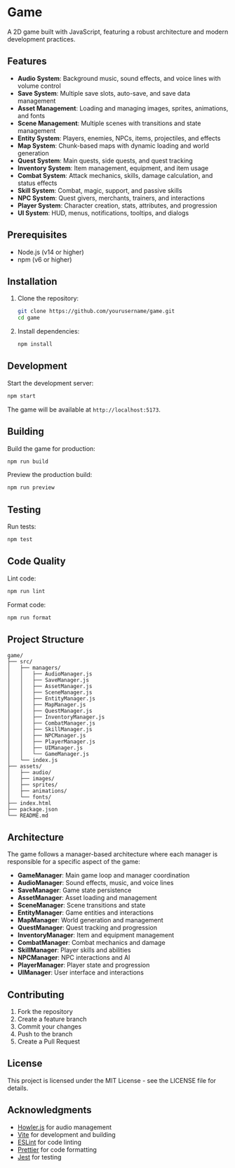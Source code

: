# Game

A 2D game built with JavaScript, featuring a robust architecture and modern development practices.

## Features

- **Audio System**: Background music, sound effects, and voice lines with volume control
- **Save System**: Multiple save slots, auto-save, and save data management
- **Asset Management**: Loading and managing images, sprites, animations, and fonts
- **Scene Management**: Multiple scenes with transitions and state management
- **Entity System**: Players, enemies, NPCs, items, projectiles, and effects
- **Map System**: Chunk-based maps with dynamic loading and world generation
- **Quest System**: Main quests, side quests, and quest tracking
- **Inventory System**: Item management, equipment, and item usage
- **Combat System**: Attack mechanics, skills, damage calculation, and status effects
- **Skill System**: Combat, magic, support, and passive skills
- **NPC System**: Quest givers, merchants, trainers, and interactions
- **Player System**: Character creation, stats, attributes, and progression
- **UI System**: HUD, menus, notifications, tooltips, and dialogs

## Prerequisites

- Node.js (v14 or higher)
- npm (v6 or higher)

## Installation

1. Clone the repository:
   ```bash
   git clone https://github.com/yourusername/game.git
   cd game
   ```

2. Install dependencies:
   ```bash
   npm install
   ```

## Development

Start the development server:
```bash
npm start
```

The game will be available at `http://localhost:5173`.

## Building

Build the game for production:
```bash
npm run build
```

Preview the production build:
```bash
npm run preview
```

## Testing

Run tests:
```bash
npm test
```

## Code Quality

Lint code:
```bash
npm run lint
```

Format code:
```bash
npm run format
```

## Project Structure

```
game/
├── src/
│   ├── managers/
│   │   ├── AudioManager.js
│   │   ├── SaveManager.js
│   │   ├── AssetManager.js
│   │   ├── SceneManager.js
│   │   ├── EntityManager.js
│   │   ├── MapManager.js
│   │   ├── QuestManager.js
│   │   ├── InventoryManager.js
│   │   ├── CombatManager.js
│   │   ├── SkillManager.js
│   │   ├── NPCManager.js
│   │   ├── PlayerManager.js
│   │   ├── UIManager.js
│   │   └── GameManager.js
│   └── index.js
├── assets/
│   ├── audio/
│   ├── images/
│   ├── sprites/
│   ├── animations/
│   └── fonts/
├── index.html
├── package.json
└── README.md
```

## Architecture

The game follows a manager-based architecture where each manager is responsible for a specific aspect of the game:

- **GameManager**: Main game loop and manager coordination
- **AudioManager**: Sound effects, music, and voice lines
- **SaveManager**: Game state persistence
- **AssetManager**: Asset loading and management
- **SceneManager**: Scene transitions and state
- **EntityManager**: Game entities and interactions
- **MapManager**: World generation and management
- **QuestManager**: Quest tracking and progression
- **InventoryManager**: Item and equipment management
- **CombatManager**: Combat mechanics and damage
- **SkillManager**: Player skills and abilities
- **NPCManager**: NPC interactions and AI
- **PlayerManager**: Player state and progression
- **UIManager**: User interface and interactions

## Contributing

1. Fork the repository
2. Create a feature branch
3. Commit your changes
4. Push to the branch
5. Create a Pull Request

## License

This project is licensed under the MIT License - see the LICENSE file for details.

## Acknowledgments

- [Howler.js](https://howlerjs.com/) for audio management
- [Vite](https://vitejs.dev/) for development and building
- [ESLint](https://eslint.org/) for code linting
- [Prettier](https://prettier.io/) for code formatting
- [Jest](https://jestjs.io/) for testing 